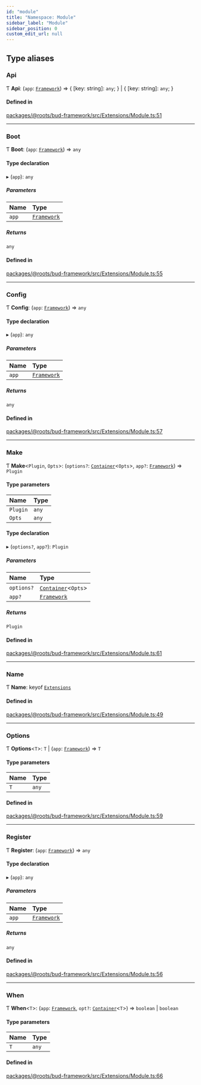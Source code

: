 ```yaml
---
id: "module"
title: "Namespace: Module"
sidebar_label: "Module"
sidebar_position: 0
custom_edit_url: null
---
```


## Type aliases

### Api

Ƭ **Api**: (`app`: [`Framework`](../classes/framework.md)) => { [key: string]: `any`;  } \| { [key: string]: `any`;  }

#### Defined in

[packages/@roots/bud-framework/src/Extensions/Module.ts:51](https://github.com/roots/bud/blob/e487e2b6d/packages/@roots/bud-framework/src/Extensions/Module.ts#L51)

___

### Boot

Ƭ **Boot**: (`app`: [`Framework`](../classes/framework.md)) => `any`

#### Type declaration

▸ (`app`): `any`

##### Parameters

| Name | Type |
| :------ | :------ |
| `app` | [`Framework`](../classes/framework.md) |

##### Returns

`any`

#### Defined in

[packages/@roots/bud-framework/src/Extensions/Module.ts:55](https://github.com/roots/bud/blob/e487e2b6d/packages/@roots/bud-framework/src/Extensions/Module.ts#L55)

___

### Config

Ƭ **Config**: (`app`: [`Framework`](../classes/framework.md)) => `any`

#### Type declaration

▸ (`app`): `any`

##### Parameters

| Name | Type |
| :------ | :------ |
| `app` | [`Framework`](../classes/framework.md) |

##### Returns

`any`

#### Defined in

[packages/@roots/bud-framework/src/Extensions/Module.ts:57](https://github.com/roots/bud/blob/e487e2b6d/packages/@roots/bud-framework/src/Extensions/Module.ts#L57)

___

### Make

Ƭ **Make**<`Plugin`, `Opts`\>: (`options?`: [`Container`](../classes/container.md)<`Opts`\>, `app?`: [`Framework`](../classes/framework.md)) => `Plugin`

#### Type parameters

| Name | Type |
| :------ | :------ |
| `Plugin` | `any` |
| `Opts` | `any` |

#### Type declaration

▸ (`options?`, `app?`): `Plugin`

##### Parameters

| Name | Type |
| :------ | :------ |
| `options?` | [`Container`](../classes/container.md)<`Opts`\> |
| `app?` | [`Framework`](../classes/framework.md) |

##### Returns

`Plugin`

#### Defined in

[packages/@roots/bud-framework/src/Extensions/Module.ts:61](https://github.com/roots/bud/blob/e487e2b6d/packages/@roots/bud-framework/src/Extensions/Module.ts#L61)

___

### Name

Ƭ **Name**: keyof [`Extensions`](../interfaces/framework.extensions.md)

#### Defined in

[packages/@roots/bud-framework/src/Extensions/Module.ts:49](https://github.com/roots/bud/blob/e487e2b6d/packages/@roots/bud-framework/src/Extensions/Module.ts#L49)

___

### Options

Ƭ **Options**<`T`\>: `T` \| (`app`: [`Framework`](../classes/framework.md)) => `T`

#### Type parameters

| Name | Type |
| :------ | :------ |
| `T` | `any` |

#### Defined in

[packages/@roots/bud-framework/src/Extensions/Module.ts:59](https://github.com/roots/bud/blob/e487e2b6d/packages/@roots/bud-framework/src/Extensions/Module.ts#L59)

___

### Register

Ƭ **Register**: (`app`: [`Framework`](../classes/framework.md)) => `any`

#### Type declaration

▸ (`app`): `any`

##### Parameters

| Name | Type |
| :------ | :------ |
| `app` | [`Framework`](../classes/framework.md) |

##### Returns

`any`

#### Defined in

[packages/@roots/bud-framework/src/Extensions/Module.ts:56](https://github.com/roots/bud/blob/e487e2b6d/packages/@roots/bud-framework/src/Extensions/Module.ts#L56)

___

### When

Ƭ **When**<`T`\>: (`app`: [`Framework`](../classes/framework.md), `opt?`: [`Container`](../classes/container.md)<`T`\>) => `boolean` \| `boolean`

#### Type parameters

| Name | Type |
| :------ | :------ |
| `T` | `any` |

#### Defined in

[packages/@roots/bud-framework/src/Extensions/Module.ts:66](https://github.com/roots/bud/blob/e487e2b6d/packages/@roots/bud-framework/src/Extensions/Module.ts#L66)
